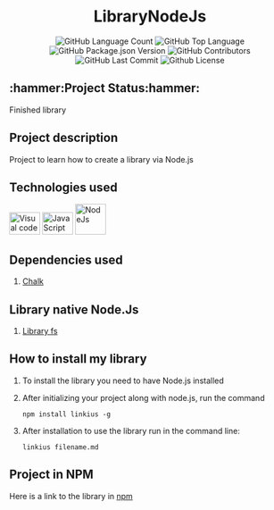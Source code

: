 <div align="center">
<h1>LibraryNodeJs</h1>
<img alt="GitHub Language Count" src="https://img.shields.io/github/languages/count/Guilbertoliveira/LibraryNodeJs" />
<img alt="GitHub Top Language" src="https://img.shields.io/github/languages/top/Guilbertoliveira/LibraryNodeJs" />
<img alt="GitHub Package.json Version" src="https://img.shields.io/github/package-json/v/Guilbertoliveira/LibraryNodeJs" />
<img alt="GitHub Contributors" src="https://img.shields.io/github/contributors/Guilbertoliveira/LibraryNodeJs" />
<img alt="GitHub Last Commit" src="https://img.shields.io/github/last-commit/Guilbertoliveira/LibraryNodeJs" />
<img alt="Github License" src="https://img.shields.io/github/license/Guilbertoliveira/LibraryNodeJs" />
</div>

<h2>:hammer:Project Status:hammer:</h2>
<p>Finished library</p>

<h2>Project description</h2>
<p>Project to learn how to create a library via Node.js</p>

<h2>Technologies used</h2>
<div>
    <img src="https://cdn.jsdelivr.net/gh/devicons/devicon/icons/visualstudio/visualstudio-plain.svg" height="40" width="55" title="Visual code"  />
    <img src="https://cdn.jsdelivr.net/gh/devicons/devicon/icons/javascript/javascript-plain.svg" height="40" width="55" title="JavaScript"/>
    <img src="https://cdn.jsdelivr.net/gh/devicons/devicon/icons/nodejs/nodejs-plain-wordmark.svg" width="55" title="NodeJs" />
</div>   
<h2> Dependencies used </h2>
<ol>
    <li><a href="https://www.npmjs.com/package/chalk">Chalk</a></li>
</ol>

<h2> Library native Node.Js </h2>
<ol><li><a href="https://nodejs.org/api/fs.html#file-system">Library fs</a></li></ol>

<h2> How to install my library </h2>
<ol>
<li><p>To install the library you need to have Node.js installed</p></li>
<li><p>After initializing your project along with node.js, run the command</p></li>



```
npm install linkius -g
```
<li><p>After installation to use the library run in the command line:</p></li>

```
linkius filename.md
```


</ol>


<h2>Project in NPM</h2>
<p>Here is a link to the library in <a href="https://www.npmjs.com/package/linkius">npm</a></p>

